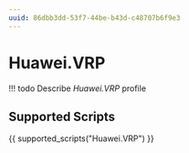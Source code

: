 ```yaml
---
uuid: 86dbb3dd-53f7-44be-b43d-c48707b6f9e3
---
```



# Huawei.VRP


<!-- prettier-ignore -->
!!! todo
    Describe *Huawei.VRP* profile

## Supported Scripts

{{ supported_scripts("Huawei.VRP") }}
